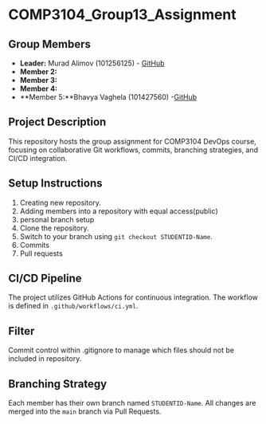 # COMP3104_Group13_Assignment

## Group Members

- **Leader:** Murad Alimov (101256125) - [GitHub](https://github.com/alimmurad)
- **Member 2:**
- **Member 3:**
- **Member 4:**
- **Member 5:**Bhavya Vaghela (101427560) -[GitHub](https://github.com/Bhavyaa2511) 

## Project Description

This repository hosts the group assignment for COMP3104 DevOps course, focusing on collaborative Git workflows, commits, branching strategies, and CI/CD integration.

## Setup Instructions

1. Creating new repository.
2. Adding members into a repository with equal access(public)
3. personal branch setup
4. Clone the repository.
5. Switch to your branch using `git checkout STUDENTID-Name`.
6. Commits
7. Pull requests

## CI/CD Pipeline

The project utilizes GitHub Actions for continuous integration. The workflow is defined in `.github/workflows/ci.yml`.

## Filter

Commit control within .gitignore to manage which files should not be included in repository.

## Branching Strategy

Each member has their own branch named `STUDENTID-Name`. All changes are merged into the `main` branch via Pull Requests.
